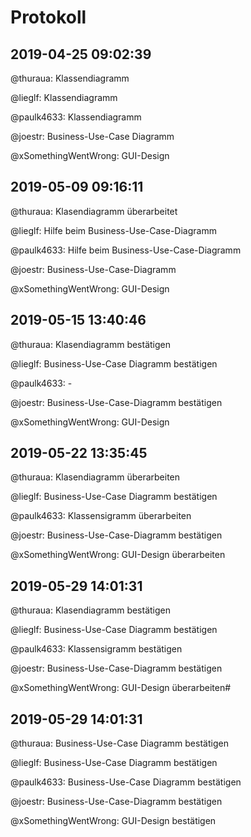 # Protokoll

## 2019-04-25 09:02:39

@thuraua: Klassendiagramm

@lieglf: Klassendiagramm

@paulk4633: Klassendiagramm

@joestr: Business-Use-Case Diagramm

@xSomethingWentWrong: GUI-Design

## 2019-05-09 09:16:11

@thuraua: Klasendiagramm überarbeitet

@lieglf: Hilfe beim Business-Use-Case-Diagramm

@paulk4633: Hilfe beim Business-Use-Case-Diagramm

@joestr: Business-Use-Case-Diagramm

@xSomethingWentWrong: GUI-Design

## 2019-05-15 13:40:46

@thuraua: Klasendiagramm bestätigen

@lieglf: Business-Use-Case Diagramm bestätigen

@paulk4633: -

@joestr: Business-Use-Case-Diagramm bestätigen

@xSomethingWentWrong: GUI-Design

## 2019-05-22 13:35:45

@thuraua: Klasendiagramm überarbeiten

@lieglf: Business-Use-Case Diagramm bestätigen

@paulk4633: Klassensigramm überarbeiten

@joestr: Business-Use-Case-Diagramm bestätigen

@xSomethingWentWrong: GUI-Design überarbeiten

## 2019-05-29 14:01:31

@thuraua: Klasendiagramm bestätigen

@lieglf: Business-Use-Case Diagramm bestätigen

@paulk4633: Klassensigramm bestätigen

@joestr: Business-Use-Case-Diagramm bestätigen

@xSomethingWentWrong: GUI-Design überarbeiten#

## 2019-05-29 14:01:31

@thuraua: Business-Use-Case Diagramm bestätigen

@lieglf: Business-Use-Case Diagramm bestätigen

@paulk4633: Business-Use-Case Diagramm bestätigen

@joestr: Business-Use-Case-Diagramm bestätigen

@xSomethingWentWrong: GUI-Design bestätigen
